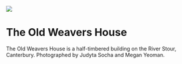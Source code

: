 <a href="https://juncture-digital.org"><img src="https://gitcdn.link/repo/jstor-labs/juncture/main/images/ve-button.png"></a>

<param ve-config header="header" main="now-and-then">

<param ve-compare manifest="gh:kent-map/images/The_Old_Weavers_House_1905.yaml" region="pct:4,9,95,95">
<param ve-compare manifest="gh:kent-map/images/The_Old_Weavers_House_2021.yaml" region="pct:0,1,99,99">

# The Old Weavers House

The Old Weavers House is a half-timbered building on the River Stour, Canterbury. Photographed by Judyta Socha and Megan Yeoman.

